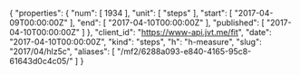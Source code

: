 {
  "properties": {
    "num": [
      1934
    ],
    "unit": [
      "steps"
    ],
    "start": [
      "2017-04-09T00:00:00Z"
    ],
    "end": [
      "2017-04-10T00:00:00Z"
    ],
    "published": [
      "2017-04-10T00:00:00Z"
    ]
  },
  "client_id": "https://www-api.jvt.me/fit",
  "date": "2017-04-10T00:00:00Z",
  "kind": "steps",
  "h": "h-measure",
  "slug": "2017/04/hlz5c",
  "aliases": [
    "/mf2/6288a093-e840-4165-95c8-61643d0c4c05/"
  ]
}
